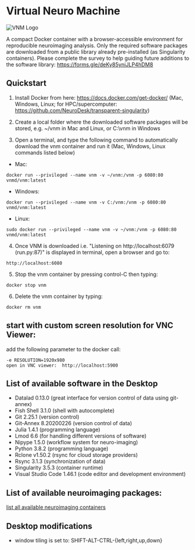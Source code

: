 # Virtual Neuro Machine
![VNM Logo](virtualneuromachine_logo_small.png)

A compact Docker container with a browser-accessible environment for reproducible neuroimaging analysis. Only the required software packages are downloaded from a public library already pre-installed (as Singularity containers). Please complete the survey to help guiding future additions to the software library: https://forms.gle/deKy85yniJLP4hDM8


## Quickstart
1. Install Docker from here: https://docs.docker.com/get-docker/ (Mac, Windows, Linux; for HPC/supercomputer: https://github.com/NeuroDesk/transparent-singularity)

2. Create a local folder where the downloaded software packages will be stored, e.g. ~/vnm in Mac and Linux, or C:\vnm in Windows 

3. Open a terminal, and type the following command to automatically download the vnm container and run it (Mac, Windows, Linux commands listed below) 

* Mac:
```
docker run --privileged --name vnm -v ~/vnm:/vnm -p 6080:80 vnmd/vnm:latest
```
* Windows:
```
docker run --privileged --name vnm -v C:/vnm:/vnm -p 6080:80 vnmd/vnm:latest
```
* Linux:
```
sudo docker run --privileged --name vnm -v ~/vnm:/vnm -p 6080:80 vnmd/vnm:latest
```

4. Once VNM is downloaded i.e. "Listening on http://localhost:6079 (run.py:87)" is displayed in terminal, open a browser and go to:
```
http://localhost:6080
```

5. Stop the vnm container by pressing control-C then typing:
```
docker stop vnm
```

6. Delete the vnm container by typing:
```
docker rm vnm
```

## start with custom screen resolution for VNC Viewer:
add the following parameter to the docker call:
```
-e RESOLUTION=1920x980
open in VNC viewer:  http://localhost:5900
```

## List of available software in the Desktop
* Datalad 0.13.0 (great interface for version control of data using git-annex)
* Fish Shell 3.1.0 (shell with autocomplete)
* Git 2.25.1 (version control)
* Git-Annex 8.20200226 (version control of data)
* Julia 1.4.1 (programming language)
* Lmod 6.6 (for handling different versions of software)
* Nipype 1.5.0 (workflow system for neuro-imaging)
* Python 3.8.2 (programming language)
* Rclone v1.50.2 (rsync for cloud storage providers)
* Rsync 3.1.3 (synchronization of data)
* Singularity 3.5.3 (container runtime)
* Visual Studio Code 1.46.1 (code editor and development environment)

## List of available neuroimaging packages:
[list all available neuroimaging containers](https://github.com/NeuroDesk/caid/blob/master/Containerlist.md) 

## Desktop modifications
* window tiling is set to: SHIFT-ALT-CTRL-{left,right,up,down}
